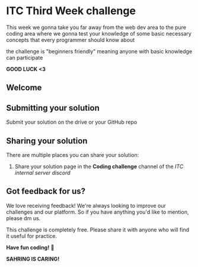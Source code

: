 # ITC Third Week challenge

This week we gonna take you far away from the web dev area to the pure coding area where we gonna test your knowledge of some basic necessary concepts that every programmer should know about 

the challenge is "beginners friendly" meaning anyone with basic knowledge can participate 

**GOOD LUCK <3**

## Welcome


## Submitting your solution

Submit your solution on the drive or your GitHub repo 

## Sharing your solution

There are multiple places you can share your solution:

1. Share your solution page in the **Coding challenge** channel of the *ITC internal server discord*


## Got feedback for us?

We love receiving feedback! We're always looking to improve our challenges and our platform. So if you have anything you'd like to mention, please dm us.

This challenge is completely free. Please share it with anyone who will find it useful for practice.

**Have fun coding!** 🚀

**SAHRING IS CARING!** 


